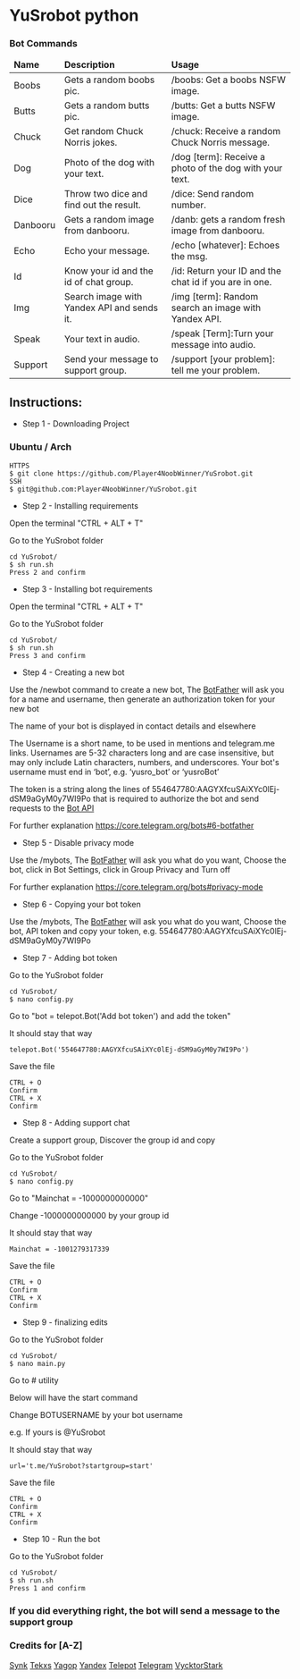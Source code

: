 # YuSrobot python

### Bot Commands

<table>
  <thead>
    <tr>
      <td><strong>Name</strong></td>
      <td><strong>Description</strong></td>
      <td><strong>Usage</strong></td>
    </tr>
  </thead>
  <tbody>
     <tr>
      <td>Boobs</td>
      <td>Gets a random boobs pic.</td>
      <td>/boobs: Get a boobs NSFW image.</td>
    </tr>
    <tr>
      <td>Butts</td>
      <td>Gets a random butts pic.</td>
      <td>/butts: Get a butts NSFW image.</td>
    </tr>
    <tr>
      <td>Chuck</td>
      <td>Get random Chuck Norris jokes.</td>
      <td>/chuck: Receive a random Chuck Norris message.</td>
    </tr>
    <tr>
      <td>Dog</td>
      <td>Photo of the dog with your text.</td>
      <td>/dog [term]: Receive a photo of the dog with your text.</td>
    </tr>
    <tr>
      <td>Dice</td>
      <td>Throw two dice and find out the result.</td>
      <td>/dice: Send random number.</td>
    </tr>
  	<tr>
      <td>Danbooru</td>
      <td>Gets a random image from danbooru.</td>
      <td>/danb: gets a random fresh image from danbooru.</td>
    </tr>
    <tr>
      <td>Echo</td>
      <td>Echo your message.</td>
      <td>/echo [whatever]: Echoes the msg.</td>
    </tr>
    <tr>
      <td>Id</td>
      <td>Know your id and the id of chat group.</td>
      <td>/id: Return your ID and the chat id if you are in one.</td>
    </tr>
    <tr>
      <td>Img</td>
      <td>Search image with Yandex API and sends it.</td>
      <td>/img [term]: Random search an image with Yandex API.</td>
    </tr>    
    <tr>
      <td>Speak</td>
      <td>Your text in audio.</td>
      <td>/speak [Term]:Turn your message into audio.</td>
    </tr>
    <tr>
      <td>Support</td>
      <td>Send your message to support group.</td>
      <td>/support [your problem]: tell me your problem.</td>
    </tr>
   </tbody>
</table>

## Instructions:

* Step 1 - Downloading Project

### Ubuntu / Arch

```
HTTPS
$ git clone https://github.com/Player4NoobWinner/YuSrobot.git
SSH
$ git@github.com:Player4NoobWinner/YuSrobot.git
```

* Step 2 - Installing requirements

Open the terminal "CTRL + ALT + T"

Go to the YuSrobot folder

```
cd YuSrobot/
$ sh run.sh
Press 2 and confirm
```

* Step 3 - Installing bot requirements

Open the terminal "CTRL + ALT + T"


Go to the YuSrobot folder

```
cd YuSrobot/
$ sh run.sh
Press 3 and confirm
```

* Step 4 - Creating a new bot

Use the /newbot command to create a new bot, The [BotFather](https://telegram.me/botfather) will ask you for a name and username, then generate an authorization token for your new bot

The name of your bot is displayed in contact details and elsewhere

The Username is a short name, to be used in mentions and telegram.me links. Usernames are 5-32 characters long and are case insensitive, but may only include Latin characters, numbers, and underscores. Your bot's username must end in ‘bot’, e.g. ‘yusro_bot’ or ‘yusroBot’

The token is a string along the lines of 554647780:AAGYXfcuSAiXYc0lEj-dSM9aGyM0y7WI9Po that is required to authorize the bot and send requests to the [Bot API](https://core.telegram.org/bots/api)

For further explanation https://core.telegram.org/bots#6-botfather

* Step 5 - Disable privacy mode

Use the /mybots, The [BotFather](https://telegram.me/botfather) will ask you what do you want, Choose the bot, click in Bot Settings, click in Group Privacy and Turn off

For further explanation https://core.telegram.org/bots#privacy-mode

* Step 6 - Copying your bot token

Use the /mybots, The [BotFather](https://telegram.me/botfather) will ask you what do you want, Choose the bot, API token and copy your token, e.g. 554647780:AAGYXfcuSAiXYc0lEj-dSM9aGyM0y7WI9Po

* Step 7 - Adding bot token 

Go to the YuSrobot folder

```
cd YuSrobot/
$ nano config.py
```

Go to "bot = telepot.Bot('Add bot token') and add the token"

It should stay that way

```
telepot.Bot('554647780:AAGYXfcuSAiXYc0lEj-dSM9aGyM0y7WI9Po')
```

Save the file

```
CTRL + O
Confirm
CTRL + X
Confirm
```

* Step 8 - Adding support chat

Create a support group, Discover the group id and copy

Go to the YuSrobot folder

```
cd YuSrobot/
$ nano config.py
```

Go to "Mainchat = -1000000000000"

Change -1000000000000 by your group id

It should stay that way

```
Mainchat = -1001279317339
```

Save the file

```
CTRL + O
Confirm
CTRL + X
Confirm
```

* Step 9 - finalizing edits

Go to the YuSrobot folder

```
cd YuSrobot/
$ nano main.py
```

Go to # utility

Below will have the start command

Change BOTUSERNAME by your bot username

e.g. If yours is @YuSrobot

It should stay that way

```
url='t.me/YuSrobot?startgroup=start'
```

Save the file

```
CTRL + O
Confirm
CTRL + X
Confirm
```

* Step 10 - Run the bot

Go to the YuSrobot folder

```
cd YuSrobot/
$ sh run.sh
Press 1 and confirm
```

### If you did everything right, the bot will send a message to the support group


### Credits for [A-Z]

[Synk](https://github.com/Synk0)
[Tekxs](https://github.com/tekxs)
[Yagop](https://github.com/yagop)
[Yandex](https://yandex.com/)
[Telepot](https://github.com/nickoala/telepot)
[Telegram](https://telegram.org)
[VycktorStark](https://github.com/VycktorStark)
